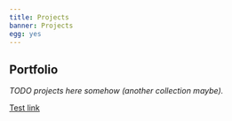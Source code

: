 ```yaml
---
title: Projects
banner: Projects
egg: yes
---
```


## Portfolio

_TODO projects here somehow (another collection maybe)._

[Test link](/projects/project-one)